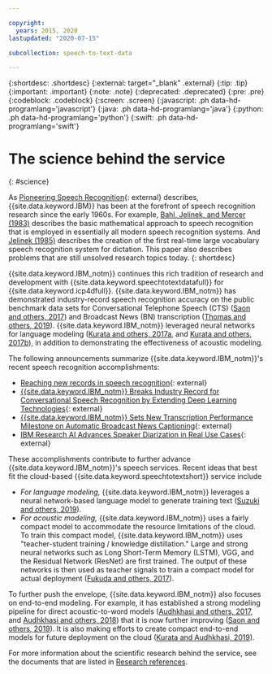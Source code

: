 ```yaml
---

copyright:
  years: 2015, 2020
lastupdated: "2020-07-15"

subcollection: speech-to-text-data

---
```


{:shortdesc: .shortdesc}
{:external: target="_blank" .external}
{:tip: .tip}
{:important: .important}
{:note: .note}
{:deprecated: .deprecated}
{:pre: .pre}
{:codeblock: .codeblock}
{:screen: .screen}
{:javascript: .ph data-hd-programlang='javascript'}
{:java: .ph data-hd-programlang='java'}
{:python: .ph data-hd-programlang='python'}
{:swift: .ph data-hd-programlang='swift'}

# The science behind the service
{: #science}

As [Pioneering Speech Recognition](https://www.ibm.com/ibm/history/ibm100/us/en/icons/speechreco/){: external} describes, {{site.data.keyword.IBM}} has been at the forefront of speech recognition research since the early 1960s. For example, [Bahl, Jelinek, and Mercer (1983)](/docs/speech-to-text-data?topic=speech-to-text-data-references#bahl1983) describes the basic mathematical approach to speech recognition that is employed in essentially all modern speech recognition systems. And [Jelinek (1985)](/docs/speech-to-text-data?topic=speech-to-text-data-references#jelinek1985) describes the creation of the first real-time large vocabulary speech recognition system for dictation. This paper also describes problems that are still unsolved research topics today.
{: shortdesc}

{{site.data.keyword.IBM_notm}} continues this rich tradition of research and development with {{site.data.keyword.speechtotextdatafull}} for {{site.data.keyword.icp4dfull}}. {{site.data.keyword.IBM_notm}} has demonstrated industry-record speech recognition accuracy on the public benchmark data sets for Conversational Telephone Speech (CTS) ([Saon and others, 2017](/docs/speech-to-text-data?topic=speech-to-text-data-references#saon2017)) and Broadcast News (BN) transcription ([Thomas and others, 2019](/docs/speech-to-text-data?topic=speech-to-text-data-references#thomas2019)). {{site.data.keyword.IBM_notm}} leveraged neural networks for language modeling ([Kurata and others, 2017a](/docs/speech-to-text-data?topic=speech-to-text-data-references#kurata2017a), and [Kurata and others, 2017b](/docs/speech-to-text-data?topic=speech-to-text-data-references#kurata2017a)), in addition to demonstrating the effectiveness of acoustic modeling.

The following announcements summarize {{site.data.keyword.IBM_notm}}'s recent speech recognition accomplishments:

-   [Reaching new records in speech recognition](https://www.ibm.com/blogs/watson/2017/03/reaching-new-records-in-speech-recognition/){: external}
-   [{{site.data.keyword.IBM_notm}} Breaks Industry Record for Conversational Speech Recognition by Extending Deep Learning Technologies](https://www-03.ibm.com/press/us/en/pressrelease/51790.wss){: external}
-   [{{site.data.keyword.IBM_notm}} Sets New Transcription Performance Milestone on Automatic Broadcast News Captioning](https://www.ibm.com/blogs/research/2019/05/automatic-broadcast-news-captioning/){: external}
-   [IBM Research AI Advances Speaker Diarization in Real Use Cases](https://www.ibm.com/blogs/research/2020/07/speaker-diarization-in-real-use-cases/){: external}

These accomplishments contribute to further advance {{site.data.keyword.IBM_notm}}'s speech services. Recent ideas that best fit the cloud-based {{site.data.keyword.speechtotextshort}} service include

-   *For language modeling,* {{site.data.keyword.IBM_notm}} leverages a neural network-based language model to generate training text ([Suzuki and others, 2019](/docs/speech-to-text-data?topic=speech-to-text-data-references#suzuki2019)).
-   *For acoustic modeling,* {{site.data.keyword.IBM_notm}} uses a fairly compact model to accommodate the resource limitations of the cloud. To train this compact model, {{site.data.keyword.IBM_notm}} uses "teacher-student training / knowledge distillation." Large and strong neural networks such as Long Short-Term Memory (LSTM), VGG, and the Residual Network (ResNet) are first trained. The output of these networks is then used as teacher signals to train a compact model for actual deployment ([Fukuda and others, 2017](/docs/speech-to-text-data?topic=speech-to-text-data-references#fukuda2017)).

To further push the envelope, {{site.data.keyword.IBM_notm}} also focuses on end-to-end modeling. For example, it has established a strong modeling pipeline for direct acoustic-to-word models ([Audhkhasi and others, 2017](/docs/speech-to-text-data?topic=speech-to-text-data-references#audhkhasi2017), and [Audhkhasi and others, 2018](/docs/speech-to-text-data?topic=speech-to-text-data-references#audhkhasi2018)) that it is now further improving ([Saon and others, 2019](/docs/speech-to-text-data?topic=speech-to-text-data-references#saon2019)). It is also making efforts to create compact end-to-end models for future deployment on the cloud ([Kurata and Audhkhasi, 2019](/docs/speech-to-text-data?topic=speech-to-text-data-references#kurata2019)).

For more information about the scientific research behind the service, see the documents that are listed in [Research references](/docs/speech-to-text-data?topic=speech-to-text-data-references).
